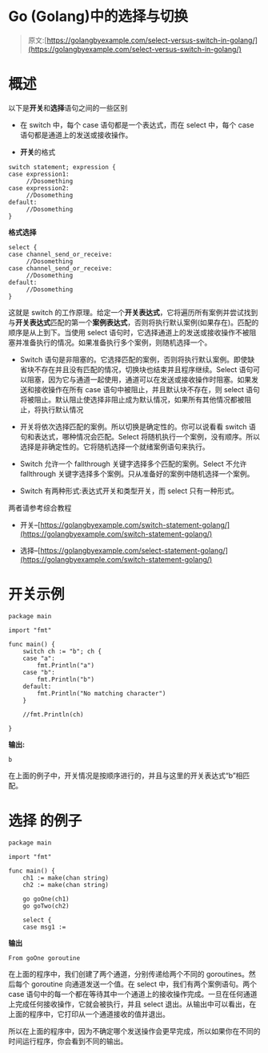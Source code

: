 # Go (Golang)中的选择与切换

> 原文:[https://golangbyexample.com/select-versus-switch-in-golang/](https://golangbyexample.com/select-versus-switch-in-golang/)

# **概述**

以下是**开关**和**选择**语句之间的一些区别

*   在 switch 中，每个 case 语句都是一个表达式，而在 select 中，每个 case 语句都是通道上的发送或接收操作。

*   **开关**的格式

```
switch statement; expression {
case expression1:
     //Dosomething
case expression2:
     //Dosomething
default:
     //Dosomething
}
```

**格式选择**

```
select {
case channel_send_or_receive:
     //Dosomething
case channel_send_or_receive:
     //Dosomething
default:
     //Dosomething
}
```

这就是 switch 的工作原理。给定一个**开关表达式**，它将遍历所有案例并尝试找到与**开关表达式**匹配的第一个**案例表达式**，否则将执行默认案例(如果存在)。匹配的顺序是从上到下。当使用 select 语句时，它选择通道上的发送或接收操作不被阻塞并准备执行的情况。如果准备执行多个案例，则随机选择一个。

*   Switch 语句是非阻塞的。它选择匹配的案例，否则将执行默认案例。即使缺省块不存在并且没有匹配的情况，切换块也结束并且程序继续。Select 语句可以阻塞，因为它与通道一起使用，通道可以在发送或接收操作时阻塞。如果发送和接收操作在所有 case 语句中被阻止，并且默认块不存在，则 select 语句将被阻止。默认阻止使选择非阻止成为默认情况，如果所有其他情况都被阻止，将执行默认情况

*   开关将依次选择匹配的案例。所以切换是确定性的。你可以说看看 switch 语句和表达式，哪种情况会匹配。Select 将随机执行一个案例，没有顺序。所以选择是非确定性的。它将随机选择一个就绪案例语句来执行。

*   Switch 允许一个 fallthrough 关键字选择多个匹配的案例。Select 不允许 fallthrough 关键字选择多个案例。只从准备好的案例中随机选择一个案例。

*   Switch 有两种形式:表达式开关和类型开关，而 select 只有一种形式。

两者请参考综合教程

*   开关–[https://golangbyexample.com/switch-statement-golang/](https://golangbyexample.com/switch-statement-golang/)

*   选择–[https://golangbyexample.com/select-statement-golang/](https://golangbyexample.com/switch-statement-golang/)

# **开关示例**

```
package main

import "fmt"

func main() {
    switch ch := "b"; ch {
    case "a":
        fmt.Println("a")
    case "b":
        fmt.Println("b")    
    default:
        fmt.Println("No matching character")    
    }

    //fmt.Println(ch)

} 
```

**输出:**

```
b
```

在上面的例子中，开关情况是按顺序进行的，并且与这里的开关表达式“b”相匹配。

# **选择** 的例子

```
package main

import "fmt"

func main() {
    ch1 := make(chan string)
    ch2 := make(chan string)

    go goOne(ch1)
    go goTwo(ch2)

    select {
    case msg1 := 
```

**输出**

```
From goOne goroutine
```

在上面的程序中，我们创建了两个通道，分别传递给两个不同的 goroutines。然后每个 goroutine 向通道发送一个值。在 select 中，我们有两个案例语句。两个 case 语句中的每一个都在等待其中一个通道上的接收操作完成。一旦在任何通道上完成任何接收操作，它就会被执行，并且 select 退出。从输出中可以看出，在上面的程序中，它打印从一个通道接收的值并退出。

所以在上面的程序中，因为不确定哪个发送操作会更早完成，所以如果你在不同的时间运行程序，你会看到不同的输出。